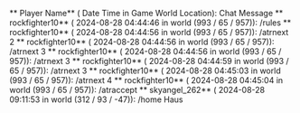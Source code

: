 ** Player Name** ( Date  Time in  Game World Location):  Chat Message
** rockfighter10** ( 2024-08-28  04:44:46 in  world (993 / 65 / 957)): /rules
** rockfighter10** ( 2024-08-28  04:44:56 in  world (993 / 65 / 957)): /atrnext 2
** rockfighter10** ( 2024-08-28  04:44:56 in  world (993 / 65 / 957)): /atrnext 3
** rockfighter10** ( 2024-08-28  04:44:56 in  world (993 / 65 / 957)): /atrnext 3
** rockfighter10** ( 2024-08-28  04:44:59 in  world (993 / 65 / 957)): /atrnext 3
** rockfighter10** ( 2024-08-28  04:45:03 in  world (993 / 65 / 957)): /atrnext 4
** rockfighter10** ( 2024-08-28  04:45:04 in  world (993 / 65 / 957)): /atraccept
** skyangel_262** ( 2024-08-28  09:11:53 in  world (312 / 93 / -47)): /home Haus
